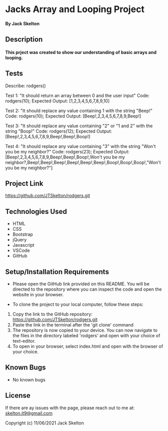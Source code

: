 # Jacks Array and Looping Project

#### By Jack Skelton

## Description
#### This prject was created to show our understanding of basic arrays and looping.

## Tests
Describe: rodgers()

Test 1: "It should return an array between 0 and the user input"
Code: rodgers(10);
Expected Output: [1,2,3,4,5,6,7,8,9,10]

Test 2: "It should replace any value containing 1 with the string "Beep!"
Code: rodgers(10);
Expected Output: [Beep!,2,3,4,5,6,7,8,9,Beep!]

Test 3: "It should replace any value containing "2" or "1 and 2" with the string "Boop!"
Code: rodgers(12);
Expected Output: [Beep!,2,3,4,5,6,7,8,9,Beep!,Beep!,Boop!]

Test 4: "It should replace any value containing "3" with the string "Won't you be my neighbor?"
Code: rodgers(23);
Expected Output: [Beep!,2,3,4,5,6,7,8,9,Beep!,Beep!,Boop!,Won't you be my neighbor?,Beep!,Beep!,Beep!,Beep!,Beep!,Beep!,Boop!,Boop!,Boop!,"Won't you be my neighbor?"]

## Project Link
https://github.com/JTSkelton/rodgers.git
## Technologies Used

* HTML
* CSS
* Bootstrap
* jQuery
* Javascript
* VSCode
* GitHub

## Setup/Installation Requirements

* Please open the GitHub link provided on this README. You will be directed to the repository where you can inspect the code and open the website in your browser.

* To clone the project to your local computer, follow these steps:
1) Copy the link to the GitHub repository: https://github.com/JTSkelton/rodgers.git
2) Paste the link in the terminal after the 'git clone' command
3) The repository is now copied to your device. You can now navigate to the files in the directory labeled 'rodgers' and open with your choice of text-editor.
4) To open in your browser, select index.html and open with the browser of your choice.

## Known Bugs

* No known bugs
## License

If there are ay issues with the page, please reach out to me at: skelton.jt9@gmail.com

Copyright (c) 11/06/2021 Jack Skelton